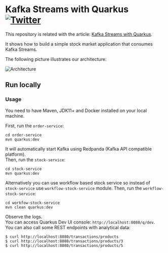 # Kafka Streams with Quarkus [![Twitter](https://img.shields.io/twitter/follow/piotr_minkowski.svg?style=social&logo=twitter&label=Follow%20Me)](https://twitter.com/piotr_minkowski)

This repository is related with the article: [Kafka Streams with Quarkus](https://piotrminkowski.com/2021/11/24/kafka-streams-with-quarkus/).

It shows how to build a simple stock market application that consumes Kafka Streams.

The following picture illustrates our architecture:

<img src="https://i1.wp.com/piotrminkowski.com/wp-content/uploads/2021/11/Screenshot-2021-11-23-at-09.52.58.png?ssl=1" title="Architecture"><br/>

## Run locally

### Usage
You need to have Maven, JDK11+ and Docker installed on your local machine.

First, run the `order-service`:
```shell
cd order-service
mvn quarkus:dev
```

It will automatically start Kafka using Redpanda (Kafka API compatible platform). \
Then, run the `stock-service`:
```shell
cd stock-service
mvn quarkus:dev
```

Alternatively you can use workflow based stock service so instead of `stock-service` use
`workflow-stock-service` module.
Then, run the `workflow-stock-service`:
```shell
cd workfow-stock-service
mvn clean quarkus:dev
```

Observe the logs. \
You can access Quarkus Dev UI console: `http://localhost:8080/q/dev`. \
You can also call some REST endpoints with analytical data:
```shell
$ curl http://localhost:8080/transactions/products
$ curl http://localhost:8080/transactions/products/3
$ curl http://localhost:8080/transactions/products/5
```
